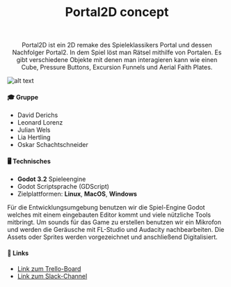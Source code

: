 <h1 align="center"> Portal2D concept </h1> <br>
<p align="center">
  Portal2D ist ein 2D remake des Spieleklassikers Portal und dessen Nachfolger Portal2.
In dem Spiel löst man Rätsel mithilfe von Portalen. Es gibt verschiedene Objekte mit
denen man interagieren kann wie einen Cube, Pressure Buttons, Excursion Funnels und Aerial Faith Plates.
</p>

![alt text](https://gitlab.beuth-hochschule.de/s77611/portal2d/raw/master/concept/first-concept.jpg)

#### 🎓 Gruppe

* David Derichs
* Leonard Lorenz
* Julian Wels
* Lia Hertling
* Oskar Schachtschneider


#### 🖥 Technisches

* **Godot 3.2** Spieleengine
* Godot Scriptsprache (GDScript)
* Zielplattformen: **Linux**, **MacOS**, **Windows**

Für die Entwicklungsumgebung benutzen wir die Spiel-Engine Godot welches mit einem eingebauten Editor kommt und viele nützliche Tools mitbringt. Um sounds für das Game zu erstellen benutzen wir ein Mikrofon und werden die Geräusche mit FL-Studio und Audacity nachbearbeiten. Die Assets oder Sprites werden vorgezeichnet und anschließend Digitalisiert.

#### 🔗 Links

* [Link zum Trello-Board](https://www.google.com)
* [Link zum Slack-Channel](https://beuth-projekt-ws19.slack.com/messages/CPDPXGGKF/)